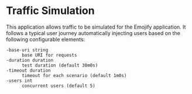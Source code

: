 # Traffic Simulation

This application allows traffic to be simulated for the Emojify application.  It follows a typical user journey automatically injecting users based on the following configurable elements:

```
-base-uri string
      base URI for requests
-duration duration
      test duration (default 30m0s)
-timeout duration
      timeout for each scenario (default 1m0s)
-users int
      concurrent users (default 5)
```
